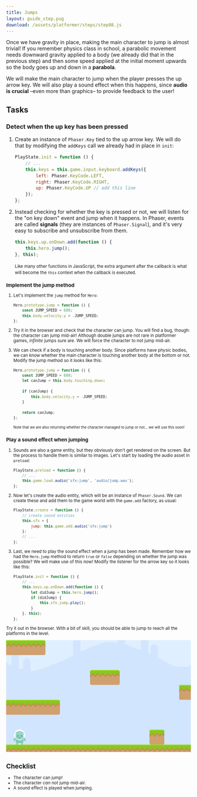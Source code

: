 ```yaml
---
title: Jumps
layout: guide_step.pug
download: /assets/platformer/steps/step08.js
---
```


Once we have gravity in place, making the main character to jump is almost trivial! If you remember physics class in school, a parabolic movement needs downward gravity applied to a body (we already did that in the previous step) and then some speed applied at the initial moment upwards so the body goes up and down in a **parabola**.

We will make the main character to jump when the player presses the up arrow key. We will also play a sound effect when this happens, since **audio is crucial** –even more than graphics– to provide feedback to the user!

## Tasks

### Detect when the up key has been pressed

1. Create an instance of `Phaser.Key` tied to the up arrow key. We will do that by modifying the `addKeys` call we already had in place in `init`:

    ```js
    PlayState.init = function () {
        // ...
        this.keys = this.game.input.keyboard.addKeys({
            left: Phaser.KeyCode.LEFT,
            right: Phaser.KeyCode.RIGHT,
            up: Phaser.KeyCode.UP // add this line
        });
    };
    ```

1. Instead checking for whether the key is pressed or not, we will listen for the "on key down" event and jump when it happens. In Phaser, events are called **signals** (they are instances of `Phaser.Signal`), and it's very easy to subscribe and unsubscribe from them.

    ```js
    this.keys.up.onDown.add(function () {
        this.hero.jump();
    }, this);
    ```

    <small>Like many other functions in JavaScript, the extra argument after the callback is what will become the `this` context when the callback is executed.

### Implement the jump method

1. Let's implement the `jump` method for `Hero`:

    ```js
    Hero.prototype.jump = function () {
        const JUMP_SPEED = 600;
        this.body.velocity.y = -JUMP_SPEED;
    };
    ```

1. Try it in the browser and check that the character can jump. You will find a bug, though: the character can jump mid-air! Although double jumps are not rare in platformer games, _infinite_ jumps sure are. We will force the character to not jump mid-air.

1. We can check if a body is touching another body. Since platforms have physic bodies, we can know whether the main character is touching another body at the bottom or not. Modify the jump method so it looks like this:

    ```js
    Hero.prototype.jump = function () {
        const JUMP_SPEED = 600;
        let canJump = this.body.touching.down;

        if (canJump) {
            this.body.velocity.y = -JUMP_SPEED;
        }

        return canJump;
    };
    ```

    <small>Note that we are also returning whether the character managed to jump or not… we will use this soon!</small>

### Play a sound effect when jumping

1. Sounds are also a game entity, but they obviously don't get rendered on the screen. But the process to handle them is similar to images. Let's start by loading the audio asset in `preload`:

    ```js
    PlayState.preload = function () {
        // ...
        this.game.load.audio('sfx:jump', 'audio/jump.wav');
    };
    ```

1. Now let's create the audio entity, which will be an instance of `Phaser.Sound`. We can create these and add them to the game world with the `game.add` factory, as usual:

    ```js
    PlayState.create = function () {
        // create sound entities
        this.sfx = {
            jump: this.game.add.audio('sfx:jump')
        };
        // ...
    };
    ```

1. Last, we need to play the sound effect when a jump has been made. Remember how we had the `Hero.jump` method to return `true` or `false` depending on whether the jump was possible? We will make use of this now! Modify the listener for the arrow key so it looks like this:

    ```js
    PlayState.init = function () {
        // ...
        this.keys.up.onDown.add(function () {
            let didJump = this.hero.jump();
            if (didJump) {
                this.sfx.jump.play();
            }
        }, this);
    };
    ```

Try it out in the browser. With a bit of skill, you should be able to jump to reach all the platforms in the level.

![Main character jumping](/assets/platformer/hero_jump.gif)


## Checklist

- The character can jump!
- The character _can not_ jump mid-air.
- A sound effect is played when jumping.
